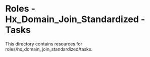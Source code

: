 # Roles - Hx_Domain_Join_Standardized - Tasks

This directory contains resources for roles/hx_domain_join_standardized/tasks.
